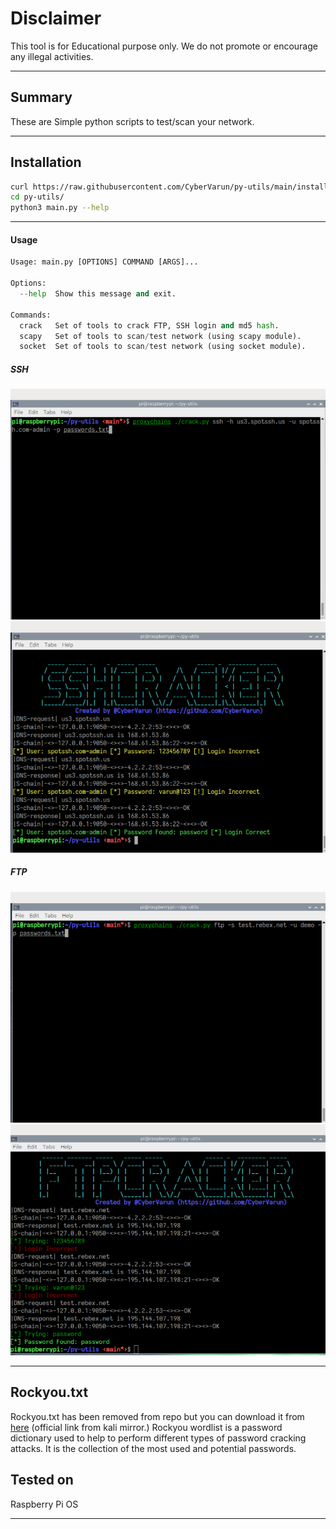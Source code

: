 # Disclaimer

This tool is for Educational purpose only. We do not promote or encourage any illegal activities.

<hr>

## Summary

These are Simple python scripts to test/scan your network.

<hr>

## Installation

```bash
curl https://raw.githubusercontent.com/CyberVarun/py-utils/main/install.sh | bash
cd py-utils/
python3 main.py --help 
```
<hr>

#### Usage

```python
Usage: main.py [OPTIONS] COMMAND [ARGS]...

Options:
  --help  Show this message and exit.

Commands:
  crack   Set of tools to crack FTP, SSH login and md5 hash.
  scapy   Set of tools to scan/test network (using scapy module).
  socket  Set of tools to scan/test network (using socket module).

```

##### SSH
![Image](./assests/ssh1.png)
![Image](./assests/ssh2.png)
##### FTP
![Image](./assests/ftp1.png)
![Image](./assests/ftp2.png)
<hr>

## Rockyou.txt

Rockyou.txt has been removed from repo but you can download it from <a href="http://mirror.anigil.com/kali/pool/main/w/wordlists/wordlists_0.3.orig.tar.gz">here</a> (official link from kali mirror.)
Rockyou wordlist is a password dictionary used to help to perform different types of password cracking attacks. It is the collection of the most used and potential passwords.

## Tested on 

Raspberry Pi OS
<hr>
